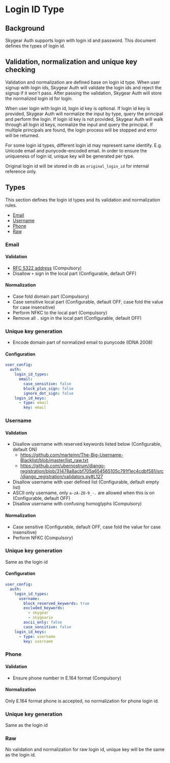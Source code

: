 # Login ID Type

## Background

Skygear Auth supports login with login id and password. This document defines the types of login id.

## Validation, normalization and unique key checking

Validation and normalization are defined base on login id type. When user signup with login ids, Skygear Auth will validate the login ids and reject the signup if it won't pass. After passing the validation, Skygear Auth will store the normalized login id for login.

When user login with login id, login id key is optional. If login id key is provided, Skygear Auth will normalize the input by type, query the principal and perform the login. If login id key is not provided, Skygear Auth will walk through all login id keys, normalize the input and query the principal. If multiple principals are found, the login process will be stopped and error will be returned.

For some login id types, different login id may represent same identify. E.g. Unicode email and punycode-encoded email. In order to ensure the uniqueness of login id, unique key will be generated per type.

Original login id will be stored in db as `original_login_id` for internal reference only.

## Types

This section defines the login id types and its validation and normalization rules.

- [Email](#Email)
- [Username](#Username)
- [Phone](#Phone)
- [Raw](#Raw)

### Email

#### Validation

- [RFC 5322 address](https://tools.ietf.org/html/rfc5322#section-3.4.1) (Compulsory)
- Disallow `+` sign in the local part (Configurable, default OFF)

#### Normalization

- Case fold domain part (Compulsory)
- Case sensitive local part (Configurable, default OFF, case fold the value for case insensitive)
- Perform NFKC to the local part (Compulsory)
- Remove all `.` sign in the local part (Configurable, default OFF)

### Unique key generation

- Encode domain part of normalized email to punycode (IDNA 2008)

#### Configuration
```yaml
user_config:
  auth:
    login_id_types:
      email:
        case_sensitive: false
        block_plus_sign: false
        ignore_dot_sign: false
    login_id_keys:
      - type: email
        key: email
```

### Username

#### Validation

- Disallow username with reserved keywords listed below (Configurable, default ON)
  - https://github.com/marteinn/The-Big-Username-Blacklist/blob/master/list_raw.txt
  - https://github.com/ubernostrum/django-registration/blob/31478a8acbf705a654565105c791f1ec4cdbf581/src/django_registration/validators.py#L127
- Disallow username with user defined list (Configurable, default empty list)
- ASCII only username, only `a-zA-Z0-9_-.` are allowed when this is on (Configurable, default OFF)
- Disallow username with confusing homoglyphs (Compulsory)

#### Normalization

- Case sensitive (Configurable, default OFF, case fold the value for case insensitive)
- Perform NFKC (Compulsory)

### Unique key generation

Same as the login id

#### Configuration
```yaml
user_config:
  auth:
    login_id_types:
      username:
        block_reserved_keywords: true
        excluded_keywords:
          - skygear
          - skygeario
        ascii_only: false
        case_sensitive: false
    login_id_keys:
      - type: username
        key: username
```

### Phone

#### Validation

- Ensure phone number in E.164 format (Compulsory)

#### Normalization

Only E.164 format phone is accepted, no normalization for phone login id.

### Unique key generation

Same as the login id

### Raw

No validation and normalization for raw login id, unique key will be the same as the login id.
